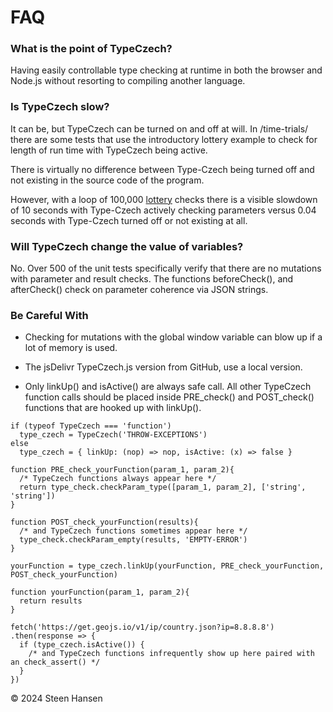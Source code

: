 

# FAQ

### What is the point of TypeCzech?

Having easily controllable type checking at runtime in both the browser and Node.js without resorting to compiling another language.

### Is TypeCzech slow?
  
  It can be, but TypeCzech can be turned on and off at will.
  In /time-trials/ there are some tests that use the 
  introductory lottery example to check for length of run time with TypeCzech being active.

  There is virtually no difference between Type-Czech being
  turned off and not existing in the source code of the program.

  However, with a loop of 100,000 [lottery](../example-snippets/00-Readme-Example.html) checks there is a 
  visible slowdown of 10 seconds with Type-Czech actively
  checking parameters versus 0.04 seconds with Type-Czech
  turned off or not existing at all.

### Will TypeCzech change the value of variables?

  No. Over 500 of the unit tests specifically verify that there are no mutations with parameter and result checks. The functions beforeCheck(), and afterCheck() check
  on parameter coherence via JSON strings.

### Be Careful With
  -  Checking for mutations with the global window variable can blow up if a lot 
  of memory is used.
  -  The jsDelivr TypeCzech.js version from GitHub, use a local version.

  - Only  linkUp() and isActive() are always safe call. All other TypeCzech function calls 
   should be placed inside PRE_check() and POST_check() functions that are hooked up with linkUp().
  
```
if (typeof TypeCzech === 'function')
  type_czech = TypeCzech('THROW-EXCEPTIONS')
else
  type_czech = { linkUp: (nop) => nop, isActive: (x) => false }

function PRE_check_yourFunction(param_1, param_2){ 
  /* TypeCzech functions always appear here */
  return type_check.checkParam_type([param_1, param_2], ['string', 'string'])
}

function POST_check_yourFunction(results){ 
  /* and TypeCzech functions sometimes appear here */
  type_check.checkParam_empty(results, 'EMPTY-ERROR')
}

yourFunction = type_czech.linkUp(yourFunction, PRE_check_yourFunction, POST_check_yourFunction)

function yourFunction(param_1, param_2){
  return results
}

fetch('https://get.geojs.io/v1/ip/country.json?ip=8.8.8.8')
.then(response => {
  if (type_czech.isActive()) {
    /* and TypeCzech functions infrequently show up here paired with an check_assert() */
  }
})
```



&copy; 2024 Steen Hansen



